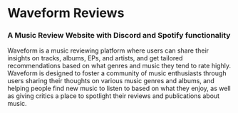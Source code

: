 # Waveform Reviews
### A Music Review Website with Discord and Spotify functionality

Waveform is a music reviewing platform where users can share their insights on tracks, albums, EPs, and artists, and get tailored recommendations based on what genres and music they tend to rate highly. Waveform is designed to foster a community of music enthusiasts through users sharing their thoughts on various music genres and albums, and helping people find new music to listen to based on what they enjoy, as well as giving critics a place to spotlight their reviews and publications about music.